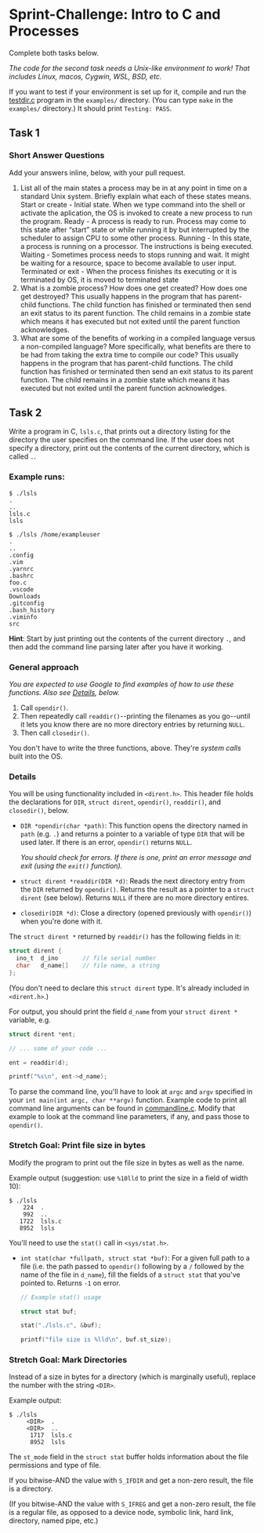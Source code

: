 # Sprint-Challenge: Intro to C and Processes

Complete both tasks below.

_The code for the second task needs a Unix-like environment to work! That includes
Linux, macos, Cygwin, WSL, BSD, etc._

If you want to test if your environment is set up for it, compile and run the
[testdir.c](examples/testdir.c) program in the `examples/` directory. (You can
type `make` in the `examples/` directory.) It should print `Testing: PASS`.

## Task 1

### Short Answer Questions

Add your answers inline, below, with your pull request.

1. List all of the main states a process may be in at any point in time on a standard Unix system. Briefly explain what each of these states means.
Start or create - Initial state. When we type command into the shell or activate the aplication, the OS is invoked to create a new process to run the program.
Ready - A process is ready to run. Process may come to this state after “start” state or while running it by but interrupted by the scheduler to assign CPU to some other process.
Running - In this state, a process is running on a processor. The instructions is being executed.
Waiting - Sometimes process needs to stops running and wait. It might be waiting for a resource, space to become available to user input.
Terminated or exit - When the process finishes its executing or it is terminated by OS, it is moved to terminated state
2. What is a zombie process? How does one get created? How does one get destroyed?
This usually happens in the program that has parent-child functions. The child function has finished or terminated then send an exit status to its parent function. The child remains in a zombie state which means it has executed but not exited until the parent function acknowledges.
3. What are some of the benefits of working in a compiled language versus a non-compiled language? More specifically, what benefits are there to be had from taking the extra time to compile our code?
This usually happens in the program that has parent-child functions. The child function has finished or terminated then send an exit status to its parent function. The child remains in a zombie state which means it has executed but not exited until the parent function acknowledges.

## Task 2

Write a program in C, `lsls.c`, that prints out a directory listing for the
directory the user specifies on the command line. If the user does not specify a
directory, print out the contents of the current directory, which is called `.`.

### Example runs:

```
$ ./lsls
.
..
lsls.c
lsls

$ ./lsls /home/exampleuser
.
..
.config
.vim
.yarnrc
.bashrc
foo.c
.vscode
Downloads
.gitconfig
.bash_history
.viminfo
src
```

**Hint**: Start by just printing out the contents of the current directory `.`,
and then add the command line parsing later after you have it working.

### General approach

_You are expected to use Google to find examples of how to use these functions.
Also see [Details](#details), below._

1. Call `opendir()`.
2. Then repeatedly call `readdir()`--printing the filenames as you go--until it
   lets you know there are no more directory entries by returning `NULL`.
3. Then call `closedir()`.

You don't have to write the three functions, above. They're _system calls_ built
into the OS.

### Details

You will be using functionality included in `<dirent.h>`. This header file holds
the declarations for `DIR`, `struct dirent`, `opendir()`, `readdir()`, and
`closedir()`, below.

* `DIR *opendir(char *path)`: This function opens the directory named in `path`
  (e.g. `.`) and returns a pointer to a variable of type `DIR` that will be used
  later. If there is an error, `opendir()` returns `NULL`.
  
  _You should check for errors. If there is one, print an error message and exit
  (using the `exit()` function)._

* `struct dirent *readdir(DIR *d)`: Reads the next directory entry from the
  `DIR` returned by `opendir()`. Returns the result as a pointer to a `struct
  dirent` (see below). Returns `NULL` if there are no more directory entires.

* `closedir(DIR *d)`: Close a directory (opened previously with `opendir()`)
  when you're done with it.

The `struct dirent *` returned by `readdir()` has the following fields in it:

```c
struct dirent {
  ino_t  d_ino       // file serial number
  char   d_name[]    // file name, a string
};
```

(You don't need to declare this `struct dirent` type. It's already included in
`<dirent.h>`.)

For output, you should print the field `d_name` from your `struct dirent *`
variable, e.g.

```c
struct dirent *ent;

// ... some of your code ...

ent = readdir(d);

printf("%s\n", ent->d_name);
```

To parse the command line, you'll have to look at `argc` and `argv` specified in
your `int main(int argc, char **argv)` function. Example code to print all
command line arguments can be found in [commandline.c](examples/commandline.c).
Modify that example to look at the command line parameters, if any, and pass
those to `opendir()`.

### Stretch Goal: Print file size in bytes

Modify the program to print out the file size in bytes as well as the name.

Example output (suggestion: use `%10lld` to print the size in a field of width
10):

```
$ ./lsls
    224  .
    992  ..
   1722  lsls.c
   8952  lsls
```

You'll need to use the `stat()` call in `<sys/stat.h>`.

* `int stat(char *fullpath, struct stat *buf)`: For a given full path to a file
  (i.e. the path passed to `opendir()` following by a `/` followed by the name
  of the file in `d_name`), fill the fields of a `struct stat` that you've
  pointed to. Returns `-1` on error.

  ```c
  // Example stat() usage

  struct stat buf;

  stat("./lsls.c", &buf);

  printf("file size is %lld\n", buf.st_size);
  ```

### Stretch Goal: Mark Directories

Instead of a size in bytes for a directory (which is marginally useful), replace
the number with the string `<DIR>`.

Example output:

```
$ ./lsls
     <DIR>  .
     <DIR>  ..
      1717  lsls.c
      8952  lsls
```

The `st_mode` field in the `struct stat` buffer holds information about the file
permissions and type of file.

If you bitwise-AND the value with `S_IFDIR` and get a non-zero result, the file
is a directory.

(If you bitwise-AND the value with `S_IFREG` and get a non-zero result, the file
is a regular file, as opposed to a device node, symbolic link, hard link,
directory, named pipe, etc.)
